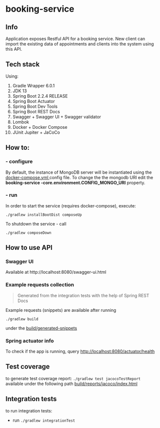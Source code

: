 # booking-service

 ## Info
 
 Application exposes Restful API for a booking service.
 New client can import the existing data of appointments and clients into the system using this API.
 
 ## Tech stack
 
 Using:
 1. Gradle Wrapper 6.0.1
 2. JDK 13
 3. Spring Boot 2.2.4 RELEASE
 4. Spring Boot Actuator
 5. Spring Boot Dev Tools
 6. Spring Boot REST Docs
 7. Swagger + Swagger UI + Swagger validator
 8. Lombok
 9. Docker + Docker Compose
 10. JUnit Jupiter + JaCoCo
 

 ## How to:
 
 ### - configure
 By default, the instance of MongoDB server will be instantiated using the [docker-compose.yml
 ](docker-compose.yml]) config file. To change the the mongodb URI edit the **booking-service
 -core.environment.CONFIG_MONGO_URI** property.
   
 ### - run
  In order to start the service (requires docker-compose), execute:
    
    ./gradlew installBootDist composeUp
    
  To shutdown the service - call 
    
    ./gradlew composeDown
    
 ## How to use API
 
 ### Swagger UI
 
 Available at http://localhost:8080/swagger-ui.html
 ### Example requests collection
 > Generated from the integration tests with the help of Spring REST Docs

Example requests (snippets) are available after running 

`./gradlew build`

under the [build/generated-snippets](build/generated-snippets)
 
 ### Spring actuator info
 
 To check if the app is running, query
 [http://localhost:8080/actuator/health](http://localhost:8080/actuator/health)
 
 ## Test coverage
 
 to generate test coverage report:
 `./gradlew test jacocoTestReport`
 available under the following path [build/reports/jacoco/index.html](build/reports/jacoco/index.html)
 
 ## Integration tests
 
 to run integration tests:
 * run `./gradlew integrationTest`
